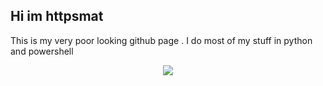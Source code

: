 ## Hi im httpsmat

This is my very poor looking github page .
I do most of my stuff in python and powershell

<p align="center">
  <a href="https://skillicons.dev">
    <img src="https://skillicons.dev/icons?i=powershell,py,vscode,linux,arch,discord,bots,cloudflare" />
  </a>
</p>
